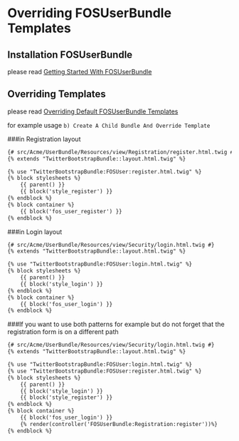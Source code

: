Overriding FOSUserBundle Templates
==================================

## Installation FOSUserBundle

please read [Getting Started With FOSUserBundle](https://github.com/FriendsOfSymfony/FOSUserBundle/blob/master/Resources/doc/index.md)

## Overriding Templates

please read [Overriding Default FOSUserBundle Templates](https://github.com/FriendsOfSymfony/FOSUserBundle/blob/master/Resources/doc/overriding_templates.md)

for example usage `b) Create A Child Bundle And Override Template`

###in Registration layout

``` html
{# src/Acme/UserBundle/Resources/view/Registration/register.html.twig #}
{% extends "TwitterBootstrapBundle::layout.html.twig" %}

{% use "TwitterBootstrapBundle:FOSUser:register.html.twig" %}
{% block stylesheets %}
    {{ parent() }}
    {{ block('style_register') }}
{% endblock %}
{% block container %}
    {{ block('fos_user_register') }}
{% endblock %}
```

###in Login layout

``` html
{# src/Acme/UserBundle/Resources/view/Security/login.html.twig #}
{% extends "TwitterBootstrapBundle::layout.html.twig" %}

{% use "TwitterBootstrapBundle:FOSUser:login.html.twig" %}
{% block stylesheets %}
    {{ parent() }}
    {{ block('style_login') }}
{% endblock %}
{% block container %}
    {{ block('fos_user_login') }}
{% endblock %}

```

###If you want to use both patterns for example
but do not forget that the registration form is on a different path

``` html
{# src/Acme/UserBundle/Resources/view/Security/login.html.twig #}
{% extends "TwitterBootstrapBundle::layout.html.twig" %}

{% use "TwitterBootstrapBundle:FOSUser:login.html.twig" %}
{% use "TwitterBootstrapBundle:FOSUser:register.html.twig" %}
{% block stylesheets %}
    {{ parent() }}
    {{ block('style_login') }}
    {{ block('style_register') }}
{% endblock %}
{% block container %}
    {{ block('fos_user_login') }}
    {% render(controller('FOSUserBundle:Registration:register'))%}
{% endblock %}

```
